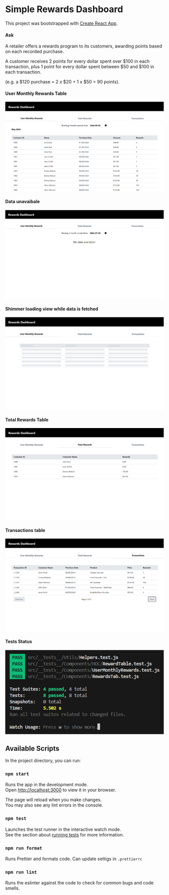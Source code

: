# Simple Rewards Dashboard

This project was bootstrapped with [Create React App](https://github.com/facebook/create-react-app).

#### Ask
A retailer offers a rewards program to its customers, awarding points based on each recorded purchase.

A customer receives 2 points for every dollar spent over $100 in each transaction, plus 1 point for every dollar spent between $50 and $100 in each transaction.

(e.g. a $120 purchase = 2 x $20 + 1 x $50 = 90 points).


#### User Monthly Rewards Table
!["User Monthly Rewards Table"](public/images/UserMonthlyRewards.png)

#### Data unavaibale
!["Data Unavailable](public/images/DataUnavailable.png)

#### Shimmer loading view while data is fetched
!["Shimmer Image](public/images/ShimmerLoadingExample.png)

#### Total Rewards Table
!["Total Rewards Table](public/images/TotalRewards.png)

#### Transactions table
!["Transactions Table](public/images/TransactionsTable.png)

#### Tests Status
!["Tests Status](public/images/Tests.png)

## Available Scripts

In the project directory, you can run:

### `npm start`

Runs the app in the development mode.\
Open [http://localhost:3000](http://localhost:3000) to view it in your browser.

The page will reload when you make changes.\
You may also see any lint errors in the console.

### `npm test`

Launches the test runner in the interactive watch mode.\
See the section about [running tests](https://facebook.github.io/create-react-app/docs/running-tests) for more information.

### `npm run format`

Runs Prettier and formats code. Can update settigs in `.prettierrc`

### `npm run lint`

Runs the eslinter against the code to check for common bugs and code smells.

